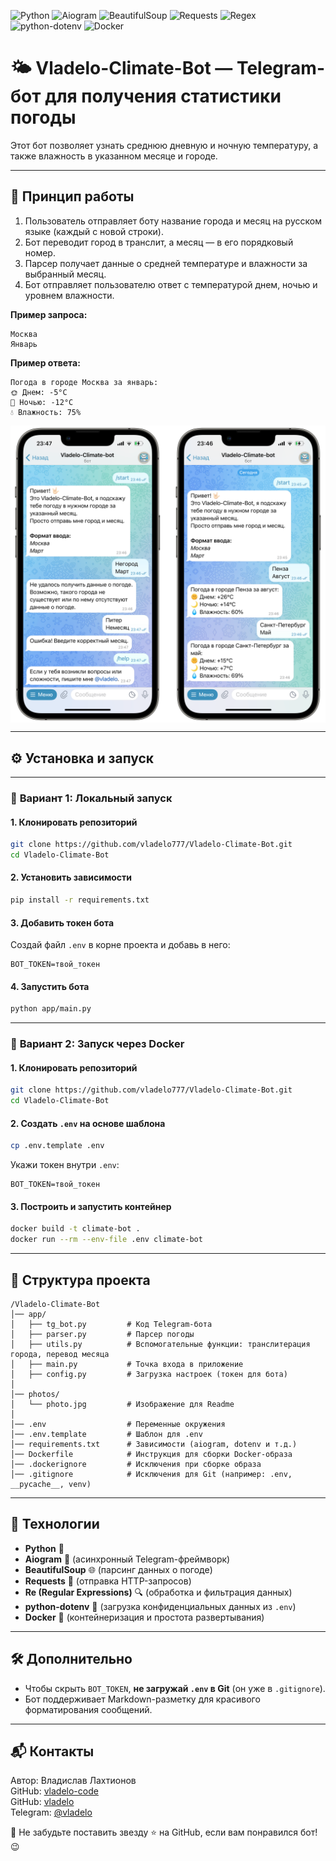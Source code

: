 ![Python](https://img.shields.io/badge/Python-3.11-blue?logo=python)
![Aiogram](https://img.shields.io/badge/Aiogram-3.x-blueviolet?logo=telegram)
![BeautifulSoup](https://img.shields.io/badge/BeautifulSoup-4-green?logo=html5)
![Requests](https://img.shields.io/badge/Requests-HTTP-orange?logo=python)
![Regex](https://img.shields.io/badge/Regex-re--module-yellow?logo=regex)
![python-dotenv](https://img.shields.io/badge/python--dotenv-env-green?logo=python)
![Docker](https://img.shields.io/badge/Docker-ready-2496ED?logo=docker)

# 🌤 Vladelo-Climate-Bot — Telegram-бот для получения статистики погоды

Этот бот позволяет узнать среднюю дневную и ночную температуру, а также влажность в указанном месяце и городе.

---

## 🚀 **Принцип работы**

1. Пользователь отправляет боту название города и месяц на русском языке (каждый с новой строки).
2. Бот переводит город в транслит, а месяц — в его порядковый номер.
3. Парсер получает данные о средней температуре и влажности за выбранный месяц.
4. Бот отправляет пользователю ответ с температурой днем, ночью и уровнем влажности.

**Пример запроса:**

```
Москва
Январь
```

**Пример ответа:**

```
Погода в городе Москва за январь:  
🌞 Днем: -5°C  
🌙 Ночью: -12°C  
💧 Влажность: 75%  
```

<img src="photos/Photo-Example.png" width="600" style="display: block; margin: auto;">

---

## ⚙️ **Установка и запуск**

---

### 🔹 **Вариант 1: Локальный запуск**

#### 1. Клонировать репозиторий

```bash
git clone https://github.com/vladelo777/Vladelo-Climate-Bot.git
cd Vladelo-Climate-Bot
```

#### 2. Установить зависимости

```bash
pip install -r requirements.txt
```

#### 3. Добавить токен бота

Создай файл `.env` в корне проекта и добавь в него:

```
BOT_TOKEN=твой_токен
```

#### 4. Запустить бота

```bash
python app/main.py
```

---

### 🐳 **Вариант 2: Запуск через Docker**

#### 1. Клонировать репозиторий

```bash
git clone https://github.com/vladelo777/Vladelo-Climate-Bot.git
cd Vladelo-Climate-Bot
```

#### 2. Создать `.env` на основе шаблона

```bash
cp .env.template .env
```

Укажи токен внутри `.env`:

```
BOT_TOKEN=твой_токен
```

#### 3. Построить и запустить контейнер

```bash
docker build -t climate-bot .
docker run --rm --env-file .env climate-bot
```

---

## 📂 **Структура проекта**

```
/Vladelo-Climate-Bot
│── app/
│   ├── tg_bot.py         # Код Telegram-бота
│   ├── parser.py         # Парсер погоды
│   ├── utils.py          # Вспомогательные функции: транслитерация города, перевод месяца
│   ├── main.py           # Точка входа в приложение
│   ├── config.py         # Загрузка настроек (токен для бота)
│
│── photos/
│   └── photo.jpg         # Изображение для Readme
│
│── .env                  # Переменные окружения
│── .env.template         # Шаблон для .env
│── requirements.txt      # Зависимости (aiogram, dotenv и т.д.)
│── Dockerfile            # Инструкция для сборки Docker-образа
│── .dockerignore         # Исключения при сборке образа
│── .gitignore            # Исключения для Git (например: .env, __pycache__, venv)
```

---

## 🎯 **Технологии**

- **Python** 🐍
- **Aiogram** 🤖 (асинхронный Telegram-фреймворк)
- **BeautifulSoup** 🌐 (парсинг данных о погоде)
- **Requests** 🔗 (отправка HTTP-запросов)
- **Re (Regular Expressions)** 🔍 (обработка и фильтрация данных)
- **python-dotenv** 🔐 (загрузка конфиденциальных данных из `.env`)
- **Docker** 🐳 (контейнеризация и простота развертывания)

---

## 🛠 **Дополнительно**

- Чтобы скрыть `BOT_TOKEN`, **не загружай `.env` в Git** (он уже в `.gitignore`).
- Бот поддерживает Markdown-разметку для красивого форматирования сообщений.

---

## 📬 **Контакты**

Автор: Владислав Лахтионов  
GitHub: [vladelo-code](https://github.com/vladelo-code)  
GitHub: [vladelo](https://gitverse.ru/vladelo/)  
Telegram: [@vladelo](https://t.me/vladelo)

💌 Не забудьте поставить звезду ⭐ на GitHub, если вам понравился бот! 😉
